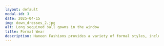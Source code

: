 ```yaml
---
layout: default
modal-id: 3
date: 2025-04-15
img: down_dresses_2.jpg
alt: Long sequined ball gowns in the window
title: Formal Wear
description: Haneen Fashions provides a variety of formal styles, including elegant ball gowns for any occasion, and Jalal can tailor them to fit. Come into the store to try one on.
---
```

